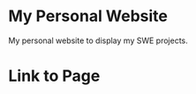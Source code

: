 My Personal Website
===================

My personal website to display my SWE projects.


Link to Page
============



